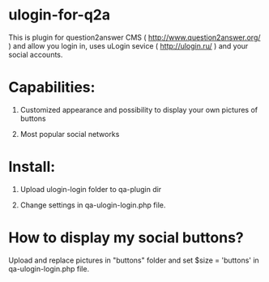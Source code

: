 ulogin-for-q2a
==============
This is plugin for question2answer CMS ( http://www.question2answer.org/ ) and allow you login in, uses uLogin sevice ( http://ulogin.ru/ )  and your social accounts.

Capabilities:
==============
1) Customized appearance and possibility to display your own pictures of buttons

2) Most popular social networks

Install:
==============
1) Upload ulogin-login folder to qa-plugin dir

2) Change settings in qa-ulogin-login.php file.

How to display my social buttons?
==============
Upload and replace pictures in "buttons" folder and set $size = 'buttons' in qa-ulogin-login.php file. 
